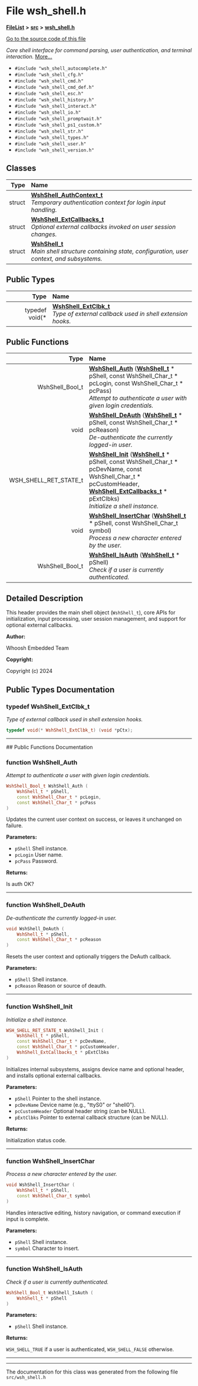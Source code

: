

# File wsh\_shell.h



[**FileList**](files.md) **>** [**src**](dir_68267d1309a1af8e8297ef4c3efbcdba.md) **>** [**wsh\_shell.h**](wsh__shell_8h.md)

[Go to the source code of this file](wsh__shell_8h_source.md)

_Core shell interface for command parsing, user authentication, and terminal interaction._ [More...](#detailed-description)

* `#include "wsh_shell_autocomplete.h"`
* `#include "wsh_shell_cfg.h"`
* `#include "wsh_shell_cmd.h"`
* `#include "wsh_shell_cmd_def.h"`
* `#include "wsh_shell_esc.h"`
* `#include "wsh_shell_history.h"`
* `#include "wsh_shell_interact.h"`
* `#include "wsh_shell_io.h"`
* `#include "wsh_shell_promptwait.h"`
* `#include "wsh_shell_ps1_custom.h"`
* `#include "wsh_shell_str.h"`
* `#include "wsh_shell_types.h"`
* `#include "wsh_shell_user.h"`
* `#include "wsh_shell_version.h"`















## Classes

| Type | Name |
| ---: | :--- |
| struct | [**WshShell\_AuthContext\_t**](structWshShell__AuthContext__t.md) <br>_Temporary authentication context for login input handling._  |
| struct | [**WshShell\_ExtCallbacks\_t**](structWshShell__ExtCallbacks__t.md) <br>_Optional external callbacks invoked on user session changes._  |
| struct | [**WshShell\_t**](structWshShell__t.md) <br>_Main shell structure containing state, configuration, user context, and subsystems._  |


## Public Types

| Type | Name |
| ---: | :--- |
| typedef void(\* | [**WshShell\_ExtClbk\_t**](#typedef-wshshell_extclbk_t)  <br>_Type of external callback used in shell extension hooks._  |




















## Public Functions

| Type | Name |
| ---: | :--- |
|  WshShell\_Bool\_t | [**WshShell\_Auth**](#function-wshshell_auth) ([**WshShell\_t**](structWshShell__t.md) \* pShell, const WshShell\_Char\_t \* pcLogin, const WshShell\_Char\_t \* pcPass) <br>_Attempt to authenticate a user with given login credentials._  |
|  void | [**WshShell\_DeAuth**](#function-wshshell_deauth) ([**WshShell\_t**](structWshShell__t.md) \* pShell, const WshShell\_Char\_t \* pcReason) <br>_De-authenticate the currently logged-in user._  |
|  WSH\_SHELL\_RET\_STATE\_t | [**WshShell\_Init**](#function-wshshell_init) ([**WshShell\_t**](structWshShell__t.md) \* pShell, const WshShell\_Char\_t \* pcDevName, const WshShell\_Char\_t \* pcCustomHeader, [**WshShell\_ExtCallbacks\_t**](structWshShell__ExtCallbacks__t.md) \* pExtClbks) <br>_Initialize a shell instance._  |
|  void | [**WshShell\_InsertChar**](#function-wshshell_insertchar) ([**WshShell\_t**](structWshShell__t.md) \* pShell, const WshShell\_Char\_t symbol) <br>_Process a new character entered by the user._  |
|  WshShell\_Bool\_t | [**WshShell\_IsAuth**](#function-wshshell_isauth) ([**WshShell\_t**](structWshShell__t.md) \* pShell) <br>_Check if a user is currently authenticated._  |




























## Detailed Description


This header provides the main shell object (`WshShell_t`), core APIs for initialization, input processing, user session management, and support for optional external callbacks.




**Author:**

Whoosh Embedded Team 




**Copyright:**

Copyright (c) 2024 





    
## Public Types Documentation




### typedef WshShell\_ExtClbk\_t 

_Type of external callback used in shell extension hooks._ 
```C++
typedef void(* WshShell_ExtClbk_t) (void *pCtx);
```




<hr>
## Public Functions Documentation




### function WshShell\_Auth 

_Attempt to authenticate a user with given login credentials._ 
```C++
WshShell_Bool_t WshShell_Auth (
    WshShell_t * pShell,
    const WshShell_Char_t * pcLogin,
    const WshShell_Char_t * pcPass
) 
```



Updates the current user context on success, or leaves it unchanged on failure.




**Parameters:**


* `pShell` Shell instance. 
* `pcLogin` User name. 
* `pcPass` Password. 



**Returns:**

Is auth OK? 





        

<hr>



### function WshShell\_DeAuth 

_De-authenticate the currently logged-in user._ 
```C++
void WshShell_DeAuth (
    WshShell_t * pShell,
    const WshShell_Char_t * pcReason
) 
```



Resets the user context and optionally triggers the DeAuth callback.




**Parameters:**


* `pShell` Shell instance. 
* `pcReason` Reason or source of deauth. 




        

<hr>



### function WshShell\_Init 

_Initialize a shell instance._ 
```C++
WSH_SHELL_RET_STATE_t WshShell_Init (
    WshShell_t * pShell,
    const WshShell_Char_t * pcDevName,
    const WshShell_Char_t * pcCustomHeader,
    WshShell_ExtCallbacks_t * pExtClbks
) 
```



Initializes internal subsystems, assigns device name and optional header, and installs optional external callbacks.




**Parameters:**


* `pShell` Pointer to the shell instance. 
* `pcDevName` Device name (e.g., "ttyS0" or "shell0"). 
* `pcCustomHeader` Optional header string (can be NULL). 
* `pExtClbks` Pointer to external callback structure (can be NULL). 



**Returns:**

Initialization status code. 





        

<hr>



### function WshShell\_InsertChar 

_Process a new character entered by the user._ 
```C++
void WshShell_InsertChar (
    WshShell_t * pShell,
    const WshShell_Char_t symbol
) 
```



Handles interactive editing, history navigation, or command execution if input is complete.




**Parameters:**


* `pShell` Shell instance. 
* `symbol` Character to insert. 




        

<hr>



### function WshShell\_IsAuth 

_Check if a user is currently authenticated._ 
```C++
WshShell_Bool_t WshShell_IsAuth (
    WshShell_t * pShell
) 
```





**Parameters:**


* `pShell` Shell instance. 



**Returns:**

`WSH_SHELL_TRUE` if a user is authenticated, `WSH_SHELL_FALSE` otherwise. 





        

<hr>

------------------------------
The documentation for this class was generated from the following file `src/wsh_shell.h`

